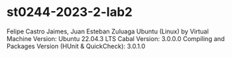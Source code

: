 # st0244-2023-2-lab2
Felipe Castro Jaimes, Juan Esteban Zuluaga
Ubuntu (Linux) by Virtual Machine Version: Ubuntu 22.04.3 LTS
Cabal Version: 3.0.0.0
Compiling and Packages Version (HUnit & QuickCheck): 3.0.1.0
